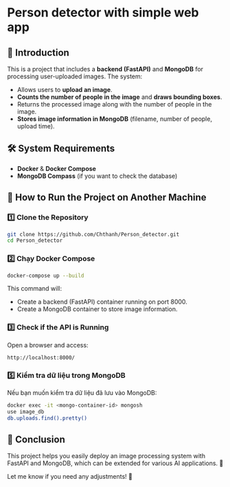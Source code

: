 # Person detector with simple web app 

## 📌 Introduction
This is a project that includes a **backend (FastAPI)** and **MongoDB** for processing user-uploaded images. The system:
- Allows users to **upload an image**.
- **Counts the number of people in the image** and **draws bounding boxes**.
- Returns the processed image along with the number of people in the image.
- **Stores image information in MongoDB** (filename, number of people, upload time).

<!-- ## 📂 Folder Structure
```
📦 project-folder
 ┣ 📂 backend
 ┃ ┣ 📂 ckpt
 ┃ ┃ ┗ yolo11n.pt
 ┃ ┣ 📜 database.py
 ┃ ┣ 📜 detection.py
 ┃ ┗ 📜 models.py
 ┣ 📂 frontend
 ┃ ┗ 📜 index.html
 ┣ 📜 docker-compose.yml
 ┗ 📜 README.md
``` -->

## 🛠 System Requirements
- **Docker** & **Docker Compose**
- **MongoDB Compass** (if you want to check the database)

## 🚀 How to Run the Project on Another Machine
### 1️⃣ Clone the Repository
```sh
git clone https://github.com/Chthanh/Person_detector.git
cd Person_detector
```

### 2️⃣ Chạy Docker Compose
```sh
docker-compose up --build
```
This command will:
- Create a backend (FastAPI) container running on port 8000.
- Create a MongoDB container to store image information.

### 3️⃣ Check if the API is Running
Open a browser and access:
```
http://localhost:8000/
```
<!-- 
### 4️⃣ Upload an Image via API
```sh
curl -X 'POST' 'http://localhost:8000/upload?num_people=3' \
-H 'accept: application/json' \
-H 'Content-Type: multipart/form-data' \
-F 'file=@test.jpg'
```
📌 If successful:
```json
{
    "message": "File uploaded successfully",
    "file_id": "65f23a8d9a3b5a7c6c8e1234"
}
``` -->

### 5️⃣ Kiểm tra dữ liệu trong MongoDB
Nếu bạn muốn kiểm tra dữ liệu đã lưu vào MongoDB:
```sh
docker exec -it <mongo-container-id> mongosh
use image_db
db.uploads.find().pretty()
```

<!-- ## ❌ Xử lý lỗi
- **Không kết nối được MongoDB**: Kiểm tra container MongoDB đã chạy chưa bằng lệnh:
```sh
docker ps
```
- **Lỗi truy cập API**: Kiểm tra logs backend:
```sh
docker logs <backend-container-id>
``` -->

## 📌 Conclusion
This project helps you easily deploy an image processing system with FastAPI and MongoDB, which can be extended for various AI applications. 🚀


Let me know if you need any adjustments! 🚀

